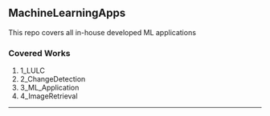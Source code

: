 ## MachineLearningApps
This repo covers all in-house developed ML applications

### Covered Works

1. 1_LULC
2. 2_ChangeDetection
3. 3_ML_Application
4. 4_ImageRetrieval

---